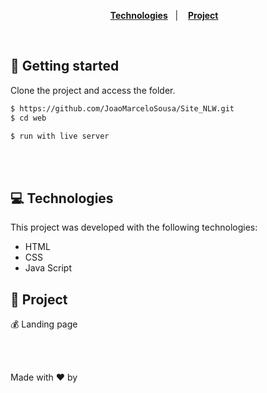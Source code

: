 <br></br>

<p align="center">
  <a href="#-Technologies"><b>Technologies</b></a>&nbsp;&nbsp;&nbsp;|&nbsp;&nbsp;&nbsp;
  <a href="#-Project"><b>Project</b></a>&nbsp;&nbsp;&nbsp;
</p>

<br>

## 🚀 Getting started

Clone the project and access the folder.

```bash
$ https://github.com/JoaoMarceloSousa/Site_NLW.git
$ cd web

$ run with live server

```

<br></br>

## 💻 Technologies

This project was developed with the following technologies:

- HTML
- CSS
- Java Script


## 📄 Project
💰 Landing page


<br></br>

Made with ♥ by  <br></br>

